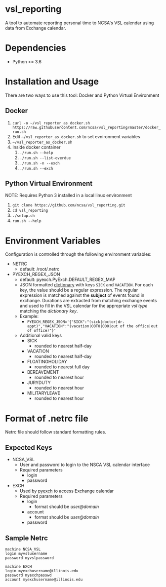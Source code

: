 # vsl_reporting
A tool to automate reporting personal time to NCSA's VSL calendar using data from Exchange calendar.

# Dependencies
* Python >= 3.6

# Installation and Usage
There are two ways to use this tool: Docker and Python Virtual Environment

## Docker
1. `curl -o ~/vsl_reporter_as_docker.sh https://raw.githubusercontent.com/ncsa/vsl_reporting/master/docker_run.sh`
1. Edit `~/vsl_reporter_as_docker.sh` to set evnironment variables
1. `~/vsl_reporter_as_docker.sh`
1. Inside docker container
   1. `./run.sh --help`
   1. `./run.sh --list-overdue`
   1. `./run.sh -n --exch`
   1. `./run.sh --exch`

## Python Virtual Environment
NOTE: Requires Python 3 installed in a local linux environment
1. `git clone https://github.com/ncsa/vsl_reporting.git`
1. `cd vsl_reporting`
1. `./setup.sh`
1. `run.sh --help`

# Environment Variables
Configuration is controlled through the following environment variables:
* NETRC
  * default: /root/.netrc
* PYEXCH_REGEX_JSON
  * default: pyexch.PyExch.DEFAULT_REGEX_MAP
  * JSON formatted [dictionary](https://www.w3resource.com/JSON/structures.php)
    with keys `SICK` and `VACATION`. For each key, the value should be a regular
    expression. The regular expression is matched against the **subject** of events
    found in exchange. Durations are extracted from matching exchange events and used
    to fill in the VSL calendar for the appropriate *vsl type* matching the
    _dictionary key_.
  * Example:
    * `PYEXCH_REGEX_JSON='{"SICK":"(sick|doctor|dr. appt)","VACATION":"(vacation|OOTO|OOO|out of the office|out of office)"}'`
  * Additional valid keys
    * SICK
      * rounded to nearest half-day
    * VACATION
      * rounded to nearest half-day
    * FLOATINGHOLIDAY
      * rounded to nearest full day
    * BEREAVEMENT
      * rounded to nearest hour
    * JURYDUTY
      * rounded to nearest hour
    * MILITARYLEAVE
      * rounded to nearest hour

# Format of **.netrc** file
Netrc file should follow standard formatting rules.

## Expected Keys
* NCSA_VSL
  * User and password to login to the NSCA VSL calendar interface
  * Required parameters
    * login
    * password
* EXCH
  * Used by [pyexch](https://github.com/andylytical/pyexch) to access Exchange calendar
  * Required parameters
    * login
      * format should be *user@domain*
    * account
      * format should be *user@domain*
    * password

## Sample Netrc
```
machine NCSA_VSL
login myvslusername
password myvslpassword

machine EXCH
login myexchusername@illinois.edu
password myexchpasswd
account myexchusername@illinois.edu
```
